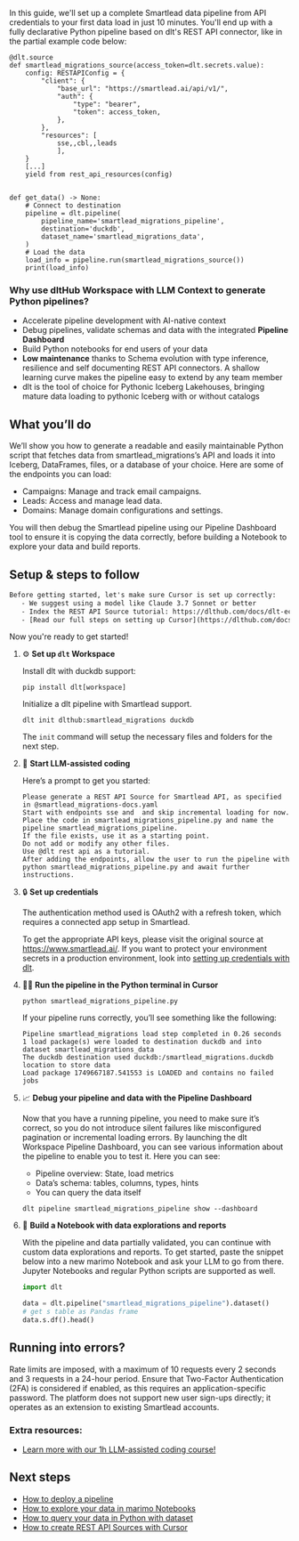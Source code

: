 In this guide, we'll set up a complete Smartlead data pipeline from API credentials to your first data load in just 10 minutes. You'll end up with a fully declarative Python pipeline based on dlt's REST API connector, like in the partial example code below:

```python-outcome
@dlt.source
def smartlead_migrations_source(access_token=dlt.secrets.value):
    config: RESTAPIConfig = {
        "client": {
            "base_url": "https://smartlead.ai/api/v1/",
            "auth": {
                "type": "bearer",
                "token": access_token,
            },
        },
        "resources": [
            sse,,cbl,,leads
            ],
    }
    [...]
    yield from rest_api_resources(config)


def get_data() -> None:
    # Connect to destination
    pipeline = dlt.pipeline(
        pipeline_name='smartlead_migrations_pipeline',
        destination='duckdb',
        dataset_name='smartlead_migrations_data', 
    )
    # Load the data
    load_info = pipeline.run(smartlead_migrations_source())
    print(load_info) 
```

### Why use dltHub Workspace with LLM Context to generate Python pipelines?

- Accelerate pipeline development with AI-native context
- Debug pipelines, validate schemas and data with the integrated **Pipeline Dashboard**
- Build Python notebooks for end users of your data
- **Low maintenance** thanks to Schema evolution with type inference, resilience and self documenting REST API connectors. A shallow learning curve makes the pipeline easy to extend by any team member
- dlt is the tool of choice for Pythonic Iceberg Lakehouses, bringing mature data loading to pythonic Iceberg with or without catalogs

## What you’ll do

We’ll show you how to generate a readable and easily maintainable Python script that fetches data from smartlead_migrations’s API and loads it into Iceberg, DataFrames, files, or a database of your choice. Here are some of the endpoints you can load:

- Campaigns: Manage and track email campaigns.
- Leads: Access and manage lead data.
- Domains: Manage domain configurations and settings.

You will then debug the Smartlead pipeline using our Pipeline Dashboard tool to ensure it is copying the data correctly, before building a Notebook to explore your data and build reports.

## Setup & steps to follow

```default
Before getting started, let's make sure Cursor is set up correctly:
   - We suggest using a model like Claude 3.7 Sonnet or better
   - Index the REST API Source tutorial: https://dlthub.com/docs/dlt-ecosystem/verified-sources/rest_api/ and add it to context as **@dlt rest api**
   - [Read our full steps on setting up Cursor](https://dlthub.com/docs/dlt-ecosystem/llm-tooling/cursor-restapi#23-configuring-cursor-with-documentation)
```

Now you're ready to get started!

1. ⚙️ **Set up `dlt` Workspace**
    
    Install dlt with duckdb support:
    ```shell
    pip install dlt[workspace]
    ```

    Initialize a dlt pipeline with Smartlead support.
    ```shell
    dlt init dlthub:smartlead_migrations duckdb
    ```

    The `init` command will setup the necessary files and folders for the next step.
    
2. 🤠 **Start LLM-assisted coding**
    
    Here’s a prompt to get you started:
    
    ```prompt
    Please generate a REST API Source for Smartlead API, as specified in @smartlead_migrations-docs.yaml 
    Start with endpoints sse and  and skip incremental loading for now. 
    Place the code in smartlead_migrations_pipeline.py and name the pipeline smartlead_migrations_pipeline. 
    If the file exists, use it as a starting point. 
    Do not add or modify any other files. 
    Use @dlt rest api as a tutorial. 
    After adding the endpoints, allow the user to run the pipeline with python smartlead_migrations_pipeline.py and await further instructions.
    ```

    
3. 🔒 **Set up credentials** 
    
    The authentication method used is OAuth2 with a refresh token, which requires a connected app setup in Smartlead.
    
    To get the appropriate API keys, please visit the original source at https://www.smartlead.ai/.
    If you want to protect your environment secrets in a production environment, look into [setting up credentials with dlt](https://dlthub.com/docs/walkthroughs/add_credentials).
    
4. 🏃‍♀️ **Run the pipeline in the Python terminal in Cursor**
    
    ```shell
    python smartlead_migrations_pipeline.py
    ```
    
    If your pipeline runs correctly, you’ll see something like the following:
    
    ```shell
    Pipeline smartlead_migrations load step completed in 0.26 seconds
    1 load package(s) were loaded to destination duckdb and into dataset smartlead_migrations_data
    The duckdb destination used duckdb:/smartlead_migrations.duckdb location to store data
    Load package 1749667187.541553 is LOADED and contains no failed jobs
    ```
    
5. 📈 **Debug your pipeline and data with the Pipeline Dashboard**

    Now that you have a running pipeline, you need to make sure it’s correct, so you do not introduce silent failures like misconfigured pagination or incremental loading errors. By launching the dlt Workspace Pipeline Dashboard, you can see various information about the pipeline to enable you to test it. Here you can see:
    - Pipeline overview: State, load metrics
    - Data’s schema: tables, columns, types, hints
    - You can query the data itself
    
    ```shell
    dlt pipeline smartlead_migrations_pipeline show --dashboard
    ```
    
6. 🐍 **Build a Notebook with data explorations and reports**

    With the pipeline and data partially validated, you can continue with custom data explorations and reports. To get started, paste the snippet below into a new marimo Notebook and ask your LLM to go from there. Jupyter Notebooks and regular Python scripts are supported as well.

    
    ```python
    import dlt

   data = dlt.pipeline("smartlead_migrations_pipeline").dataset()
   # get s table as Pandas frame
   data.s.df().head()
    ```

## Running into errors?

Rate limits are imposed, with a maximum of 10 requests every 2 seconds and 3 requests in a 24-hour period. Ensure that Two-Factor Authentication (2FA) is considered if enabled, as this requires an application-specific password. The platform does not support new user sign-ups directly; it operates as an extension to existing Smartlead accounts.

### Extra resources:

- [Learn more with our 1h LLM-assisted coding course!](https://www.youtube.com/watch?v=GGid70rnJuM)

## Next steps

- [How to deploy a pipeline](https://dlthub.com/docs/walkthroughs/deploy-a-pipeline)
- [How to explore your data in marimo Notebooks](https://dlthub.com/docs/general-usage/dataset-access/marimo)
- [How to query your data in Python with dataset](https://dlthub.com/docs/general-usage/dataset-access/dataset)
- [How to create REST API Sources with Cursor](https://dlthub.com/docs/dlt-ecosystem/llm-tooling/cursor-restapi)